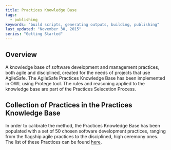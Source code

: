 ```yaml
---
title: Practices Knowledge Base
tags: 
  - publishing
keywords: "build scripts, generating outputs, building, publishing"
last_updated: "November 30, 2015"
series: "Getting Started"
---
```


## Overview
A knowledge base of software development and management practices, both agile and disciplined, created for the needs of projects that use AgileSafe.
The AgileSafe Practices Knowledge Base has been implemented in OWL using Protege tool. The rules and reasoning applied to the knowledge base are part of the Practices Selecetion Process.
## Collection of Practices in the Practices Knowledge Base
In order to calibrate the method, the Practices Knowledge Base has been populated with a set of 50 chosen software development practices, ranging from the flagship agile practices to the disciplined, high ceremony ones.
The list of these Practices can be found [here](files/AgileSafe_50Practices_List.pdf). 